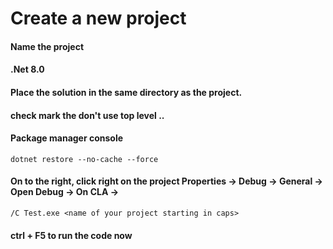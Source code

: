 # Create a new project
#### Name the project
#### .Net 8.0
#### Place the solution in the same directory as the project.
#### check mark the don't use top level ..
#### Package manager console
```
dotnet restore --no-cache --force
```
#### On to the right, click right on the project Properties -> Debug -> General -> Open Debug -> On CLA -> 
```
/C Test.exe <name of your project starting in caps>
```
#### ctrl + F5 to run the code now